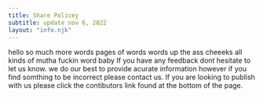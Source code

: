 ```yaml
---
title: Share Policey
subtitle: update nov 6, 2022
layout: "info.njk"
---
```

hello so much more words pages of words words up the ass cheeeks all kinds of mutha fuckin word baby
If you have any feedback dont hesitate to let us know. we do our best to provide acurate information however if you find somthing to be incorrect please contact us. If you are looking to publish with us please click the contibutors link found at the bottom of the page.
